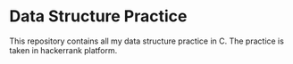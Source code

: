 # Data Structure Practice
This repository contains all my data structure practice in C. The practice is taken in hackerrank platform.
